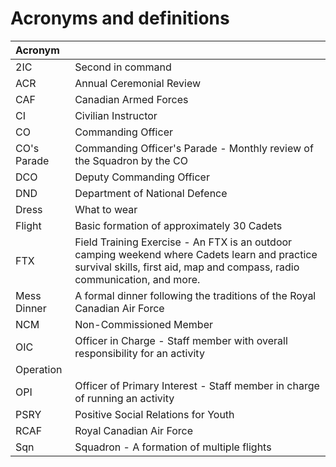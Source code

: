 # Acronyms and definitions

| Acronym |  |
| :--- | :--- |
| 2IC | Second in command |
| ACR | Annual Ceremonial Review |
| CAF | Canadian Armed Forces |
| CI | Civilian Instructor |
| CO | Commanding Officer |
| CO's Parade | Commanding Officer's Parade - Monthly review of the Squadron by the CO |
| DCO | Deputy Commanding Officer |
| DND | Department of National Defence |
| Dress | What to wear |
| Flight | Basic formation of approximately 30 Cadets |
| FTX | Field Training Exercise - An FTX is an outdoor camping weekend where Cadets learn and practice survival skills, first aid, map and compass, radio communication, and more. |
| Mess Dinner | A formal dinner following the traditions of the Royal Canadian Air Force |
| NCM | Non-Commissioned Member |
| OIC | Officer in Charge - Staff member with overall responsibility for an activity |
| Operation |  |
| OPI | Officer of Primary Interest - Staff member in charge of running an activity |
| PSRY | Positive Social Relations for Youth |
| RCAF | Royal Canadian Air Force |
| Sqn | Squadron - A formation of multiple flights |

